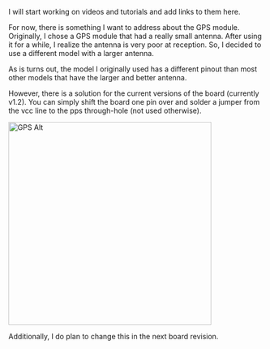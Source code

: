 I will start working on videos and tutorials and add links to them here.

For now, there is something I want to address about the GPS module. Originally, I chose a GPS module that had a really small antenna. After using it for a while, I realize the antenna is very poor at reception. So, I decided to use a different model with a larger antenna.  

As is turns out, the model I originally used has a different pinout than most other models that have the larger and better antenna.  

However, there is a solution for the current versions of the board (currently v1.2). You can simply shift the board one pin over and solder a jumper from the vcc line to the pps through-hole (not used otherwise).  

<img src="../Media/Build%Instructions/gps-alternate.jpeg" alt="GPS Alt" width="400">

Additionally, I do plan to change this in the next board revision.  